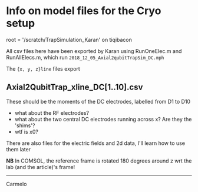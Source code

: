 # Info on model files for the Cryo setup

root = '/scratch/TrapSimulation_Karan' on tiqibacon

All csv files here have been exported by Karan using RunOneElec.m and RunAllElecs.m, which run `2018_12_05_Axial2qubitTrapSim_DC.mph`

The `{x, y, z}line` files export

## Axial2QubitTrap_xline_DC[1..10].csv

These should be the moments of the DC electrodes, labelled from D1 to D10

- what about the RF electrodes?
- what about the two central DC electrodes running across x? Are they the 'shims'?
- wtf is x0?

There are also files for the electric fields and 2d data, I'll learn how to use them later

**NB** In COMSOL, the reference frame is rotated 180 degrees around z wrt the lab (and the article)'s frame!

---
Carmelo
